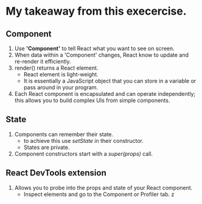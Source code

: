 # My takeaway from this execercise.
## Component
1. Use **'Component'** to tell React what you want to see on screen.
2. When data within a 'Component' changes, React know to update and re-render it efficiently.
3. render() returns a React element.
    * React element is light-weight.
    * It is essentially a JavaScript object that you can store in a variable or pass around in your program.
4. Each React component is encapsulated and can operate independently; this allows you to build complex UIs from simple components.


## State
1. Components can remember their state.
    * to achieve this use *setState* in their constructor.
    * States are private.
2. Component constructors start with a *super(props)* call.

## React DevTools extension
1. Allows you to probe into the props and state of your React component. 
    * Inspect elements and go to the Component or Profiler tab.
z
